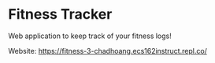 # Fitness Tracker
Web application to keep track of your fitness logs!

Website: https://fitness-3-chadhoang.ecs162instruct.repl.co/
